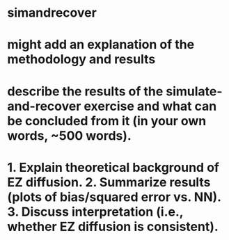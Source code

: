 # simandrecover
 # might add an explanation of the methodology and results
 # describe the results of the simulate-and-recover exercise and what can be concluded from it (in your own words, ~500 words).
 # 1. Explain theoretical background of EZ diffusion. 2. Summarize results (plots of bias/squared error vs. NN). 3. Discuss interpretation (i.e., whether EZ diffusion is consistent).